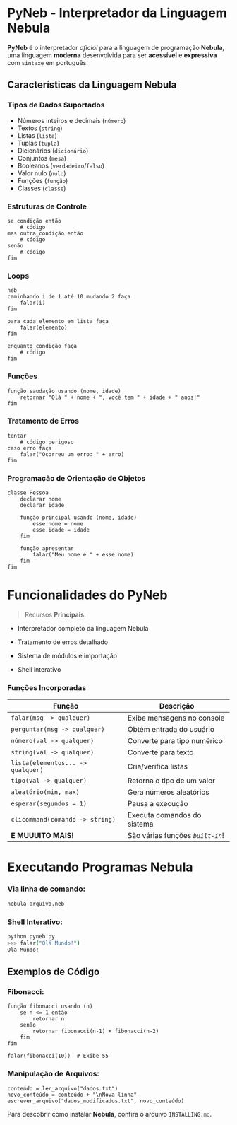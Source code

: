 # PyNeb - Interpretador da Linguagem Nebula

**PyNeb** é o interpretador _oficial_ para a linguagem de programação **Nebula**, uma linguagem **moderna** desenvolvida para ser **acessível** e **expressiva** com `sintaxe` em português.

## Características da Linguagem Nebula

### Tipos de Dados Suportados
- Números inteiros e decimais (`número`)
- Textos (`string`)
- Listas (`lista`)
- Tuplas (`tupla`)
- Dicionários (`dicionário`)
- Conjuntos (`mesa`)
- Booleanos (`verdadeiro`/`falso`)
- Valor nulo (`nulo`)
- Funções (`função`)
- Classes (`classe`)

### Estruturas de Controle
```neb
se condição então
    # código
mas outra_condição então
    # código
senão
    # código
fim
```
### Loops
```
neb
caminhando i de 1 até 10 mudando 2 faça
    falar(i)
fim

para cada elemento em lista faça
    falar(elemento)
fim

enquanto condição faça
    # código
fim
```
### Funções
```neb
função saudação usando (nome, idade)
    retornar "Olá " + nome + ", você tem " + idade + " anos!"
fim
```
### Tratamento de Erros
```neb
tentar
    # código perigoso
caso erro faça
    falar("Ocorreu um erro: " + erro)
fim
```
### Programação de Orientação de Objetos
```neb
classe Pessoa
    declarar nome
    declarar idade
    
    função principal usando (nome, idade)
        esse.nome = nome
        esse.idade = idade
    fim
    
    função apresentar
        falar("Meu nome é " + esse.nome)
    fim
fim
```

# Funcionalidades do PyNeb
> Recursos **Principais**.

* Interpretador completo da linguagem Nebula

* Tratamento de erros detalhado

* Sistema de módulos e importação

* Shell interativo

### Funções Incorporadas
| Função	| Descrição |
| --- | --- |
| `falar(msg -> qualquer)`	| Exibe mensagens no console |
| `perguntar(msg -> qualquer)`	| Obtém entrada do usuário
| `número(val -> qualquer)`	| Converte para tipo numérico
`string(val -> qualquer)`	| Converte para texto
`lista(elementos... -> qualquer)`	| Cria/verifica listas
`tipo(val -> qualquer)`	| Retorna o tipo de um valor
`aleatório(min, max)`	| Gera números aleatórios
`esperar(segundos = 1)`	| Pausa a execução
`clicommand(comando -> string)`	| Executa comandos do sistema
| **E MUUUITO MAIS!** | São várias funções *`built-in`*!

# Executando Programas Nebula
### Via linha de comando:

```bash
nebula arquivo.neb
```

### Shell Interativo:

```bash
python pyneb.py
>>> falar("Olá Mundo!")
Olá Mundo!
```
## Exemplos de Código
### Fibonacci:
```neb
função fibonacci usando (n)
    se n <= 1 então
        retornar n
    senão
        retornar fibonacci(n-1) + fibonacci(n-2)
    fim
fim

falar(fibonacci(10))  # Exibe 55
```
### Manipulação de Arquivos:
```neb
conteúdo = ler_arquivo("dados.txt")
novo_conteúdo = conteúdo + "\nNova linha"
escrever_arquivo("dados_modificados.txt", novo_conteúdo)
```

Para descobrir como instalar **Nebula**, confira o arquivo `INSTALLING.md`.
